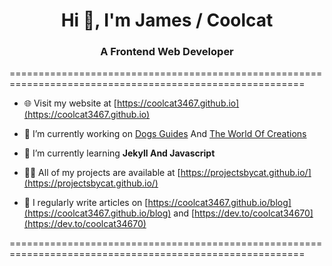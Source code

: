 <h1 align="center">Hi 👋, I'm James / Coolcat</h1>
<h3 align="center">A Frontend Web Developer</h3>

=========================================================================================================

- 🌐 Visit my website at [https://coolcat3467.github.io](https://coolcat3467.github.io)

- 🔭 I’m currently working on [Dogs Guides](https://github.com/dogsguides) And [The World Of Creations](https://github.com/theworldofcreations)

- 🌱 I’m currently learning **Jekyll And Javascript**

- 👨‍💻 All of my projects are available at [https://projectsbycat.github.io/](https://projectsbycat.github.io/)

- 📝 I regularly write articles on [https://coolcat3467.github.io/blog](https://coolcat3467.github.io/blog) and [https://dev.to/coolcat34670](https://dev.to/coolcat34670)

=========================================================================================================

